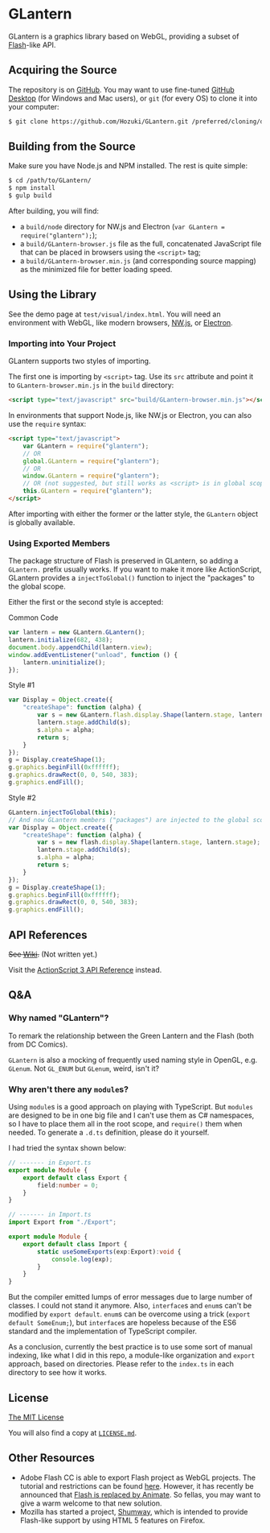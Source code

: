 # GLantern

GLantern is a graphics library based on WebGL, providing a subset of
[Flash](http://www.adobe.com/software/flash/about/)-like API.

## Acquiring the Source

The repository is on [GitHub](http://github.com/Hozuki/GLantern/). You may want to use fine-tuned
[GitHub Desktop](//desktop.github.com/) (for Windows and Mac users), or `git` (for every OS) to
clone it into your computer:

```bash
$ git clone https://github.com/Hozuki/GLantern.git /preferred/cloning/destination
```

## Building from the Source

Make sure you have Node.js and NPM installed. The rest is quite simple:

```bash
$ cd /path/to/GLantern/
$ npm install
$ gulp build
```

After building, you will find:

- a `build/node` directory for NW.js and Electron (`var GLantern = require("glantern");`);
- a `build/GLantern-browser.js` file as the full, concatenated JavaScript file that can be placed
in browsers using the `<script>` tag;
- a `build/GLantern-browser.min.js` (and corresponding source mapping) as the minimized file for
better loading speed.

## Using the Library

See the demo page at `test/visual/index.html`. You will need an environment with WebGL, like
modern browsers, [NW.js](http://nwjs.io/), or [Electron](http://electron.atom.io/).

### Importing into Your Project

GLantern supports two styles of importing.

The first one is importing by `<script>` tag. Use its `src` attribute and point it to `GLantern-browser.min.js`
in the `build` directory:

```html
<script type="text/javascript" src="build/GLantern-browser.min.js"></script>
```

In environments that support Node.js, like NW.js or Electron, you can also use the `require` syntax:

```html
<script type="text/javascript">
    var GLantern = require("glantern");
    // OR
    global.GLantern = require("glantern");
    // OR
    window.GLantern = require("glantern");
    // OR (not suggested, but still works as <script> is in global scope by default)
    this.GLantern = require("glantern");
</script>
```

After importing with either the former or the latter style, the `GLantern` object is globally available.

### Using Exported Members

The package structure of Flash is preserved in GLantern, so adding a `GLantern.` prefix usually
works. If you want to make it more like ActionScript, GLantern provides a `injectToGlobal()` function
to inject the "packages" to the global scope.

Either the first or the second style is accepted:

Common Code

```javascript
var lantern = new GLantern.GLantern();
lantern.initialize(682, 438);
document.body.appendChild(lantern.view);
window.addEventListener("unload", function () {
    lantern.uninitialize();
});
```

Style #1

```javascript
var Display = Object.create({
    "createShape": function (alpha) {
        var s = new GLantern.flash.display.Shape(lantern.stage, lantern.stage);
        lantern.stage.addChild(s);
        s.alpha = alpha;
        return s;
    }
});
g = Display.createShape(1);
g.graphics.beginFill(0xffffff);
g.graphics.drawRect(0, 0, 540, 383);
g.graphics.endFill();
```

Style #2

```javascript
GLantern.injectToGlobal(this);
// And now GLantern members ("packages") are injected to the global scope.
var Display = Object.create({
    "createShape": function (alpha) {
        var s = new flash.display.Shape(lantern.stage, lantern.stage);
        lantern.stage.addChild(s);
        s.alpha = alpha;
        return s;
    }
});
g = Display.createShape(1);
g.graphics.beginFill(0xffffff);
g.graphics.drawRect(0, 0, 540, 383);
g.graphics.endFill();
```

## API References

<del>See [Wiki](//github.com/Hozuki/GLantern/wiki/).</del> (Not written yet.)

Visit the [ActionScript 3 API Reference](http://help.adobe.com/en_US/FlashPlatform/reference/actionscript/3/) instead.

## Q&A

### Why named "GLantern"?

To remark the relationship between the Green Lantern and the Flash (both from DC Comics).

`GLantern` is also a mocking of frequently used naming style in OpenGL, e.g. `GLenum`.
Not `GL_ENUM` but `GLenum`, weird, isn't it?

### Why aren't there any `module`s?

Using `module`s is a good approach on playing with TypeScript. But `modules` are designed to be
in one big file and I can't use them as C# namespaces, so I have to place them all in the root
scope, and `require()` them when needed. To generate a `.d.ts` definition, please do it yourself.

I had tried the syntax shown below:

```typescript
// ------- in Export.ts
export module Module {
    export default class Export {
        field:number = 0;
    }
}

// ------- in Import.ts
import Export from "./Export";

export module Module {
    export default class Import {
        static useSomeExports(exp:Export):void {
            console.log(exp);
        }
    }
}
```

But the compiler emitted lumps of error messages due to large number of classes.
I could not stand it anymore. Also, `interface`s and `enum`s can't be modified by `export default`.
`enum`s can be overcome using a trick (`export default SomeEnum;`), but `interface`s are hopeless
because of the ES6 standard and the implementation of TypeScript compiler.

As a conclusion, currently the best practice is to use some sort of manual indexing, like what
I did in this repo, a module-like organization and `export` approach, based on directories. Please
refer to the `index.ts` in each directory to see how it works.

## License

[The MIT License](//mitlicense.org)

You will also find a copy at [`LICENSE.md`](LICENSE.md).

## Other Resources

- Adobe Flash CC is able to export Flash project as WebGL projects. The tutorial and
restrictions can be found [here](https://helpx.adobe.com/flash/using/creating-publishing-webgl-document.html).
However, it has recently be announced that [Flash is replaced by Animate](http://blogs.adobe.com/flashpro/welcome-adobe-animate-cc-a-new-era-for-flash-professional/).
So fellas, you may want to give a warm welcome to that new solution.
- Mozilla has started a project, [Shumway](https://wiki.mozilla.org/Shumway), which is intended to
provide Flash-like support by using HTML 5 features on Firefox.
